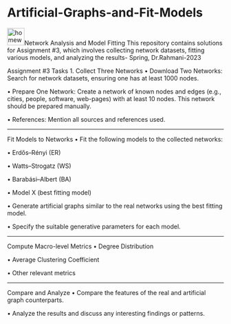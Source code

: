 # Artificial-Graphs-and-Fit-Models
<img width="40" height="40" src="https://img.icons8.com/?size=100&id=kOPTH4LnJoIU&format=png&color=000000" alt="homework"/>Network Analysis and Model Fitting
This repository contains solutions for Assignment #3, which involves collecting network datasets, fitting various models, and analyzing the results- Spring, Dr.Rahmani-2023

Assignment #3 Tasks
1. 
Collect Three Networks
•  Download Two Networks: Search for network datasets, ensuring one has at least 1000 nodes.

•  Prepare One Network: Create a network of known nodes and edges (e.g., cities, people, software, web-pages) with at least 10 nodes. This network should be prepared manually.

•  References: Mention all sources and references used.

------------------------------------------------------------------
Fit Models to Networks
•  Fit the following models to the collected networks:

•  Erdős–Rényi (ER)

•  Watts–Strogatz (WS)

•  Barabási–Albert (BA)

•  Model X (best fitting model)

•  Generate artificial graphs similar to the real networks using the best fitting model.

•  Specify the suitable generative parameters for each model.

------------------------------------------------------------------
Compute Macro-level Metrics
•  Degree Distribution

•  Average Clustering Coefficient

•  Other relevant metrics

------------------------------------------------------------------
Compare and Analyze
•  Compare the features of the real and artificial graph counterparts.

•  Analyze the results and discuss any interesting findings or patterns.

